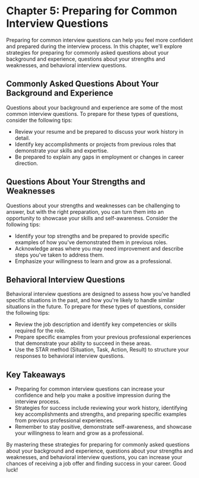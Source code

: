 Chapter 5: Preparing for Common Interview Questions
===================================================

Preparing for common interview questions can help you feel more confident and prepared during the interview process. In this chapter, we'll explore strategies for preparing for commonly asked questions about your background and experience, questions about your strengths and weaknesses, and behavioral interview questions.

Commonly Asked Questions About Your Background and Experience
-------------------------------------------------------------

Questions about your background and experience are some of the most common interview questions. To prepare for these types of questions, consider the following tips:

* Review your resume and be prepared to discuss your work history in detail.
* Identify key accomplishments or projects from previous roles that demonstrate your skills and expertise.
* Be prepared to explain any gaps in employment or changes in career direction.

Questions About Your Strengths and Weaknesses
---------------------------------------------

Questions about your strengths and weaknesses can be challenging to answer, but with the right preparation, you can turn them into an opportunity to showcase your skills and self-awareness. Consider the following tips:

* Identify your top strengths and be prepared to provide specific examples of how you've demonstrated them in previous roles.
* Acknowledge areas where you may need improvement and describe steps you've taken to address them.
* Emphasize your willingness to learn and grow as a professional.

Behavioral Interview Questions
------------------------------

Behavioral interview questions are designed to assess how you've handled specific situations in the past, and how you're likely to handle similar situations in the future. To prepare for these types of questions, consider the following tips:

* Review the job description and identify key competencies or skills required for the role.
* Prepare specific examples from your previous professional experiences that demonstrate your ability to succeed in these areas.
* Use the STAR method (Situation, Task, Action, Result) to structure your responses to behavioral interview questions.

Key Takeaways
-------------

* Preparing for common interview questions can increase your confidence and help you make a positive impression during the interview process.
* Strategies for success include reviewing your work history, identifying key accomplishments and strengths, and preparing specific examples from previous professional experiences.
* Remember to stay positive, demonstrate self-awareness, and showcase your willingness to learn and grow as a professional.

By mastering these strategies for preparing for commonly asked questions about your background and experience, questions about your strengths and weaknesses, and behavioral interview questions, you can increase your chances of receiving a job offer and finding success in your career. Good luck!
